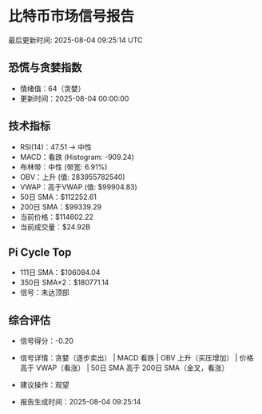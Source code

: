 # 比特币市场信号报告

最后更新时间: 2025-08-04 09:25:14 UTC

## 恐慌与贪婪指数
- 情绪值：64（贪婪）
- 更新时间：2025-08-04 00:00:00

## 技术指标
- RSI(14)：47.51 → 中性
- MACD：看跌 (Histogram: -909.24)
- 布林带：中性 (带宽: 6.91%)
- OBV：上升 (值: 283955782540)
- VWAP：高于VWAP (值: $99904.83)
- 50日 SMA：$112252.61
- 200日 SMA：$99339.29
- 当前价格：$114602.22
- 当前成交量：$24.92B

## Pi Cycle Top
- 111日 SMA：$106084.04
- 350日 SMA×2：$180771.14
- 信号：未达顶部

## 综合评估
- 信号得分：-0.20
- 信号详情：贪婪（逐步卖出） | MACD 看跌 | OBV 上升（买压增加） | 价格高于 VWAP（看涨） | 50日 SMA 高于 200日 SMA（金叉，看涨）
- 建议操作：观望

- 报告生成时间：2025-08-04 09:25:14